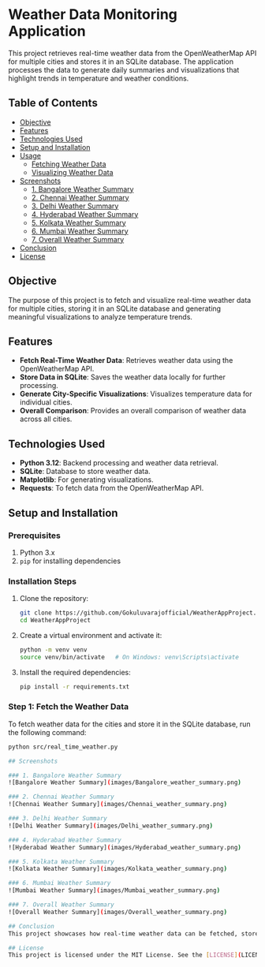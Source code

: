 # Weather Data Monitoring Application

This project retrieves real-time weather data from the OpenWeatherMap API for multiple cities and stores it in an SQLite database. The application processes the data to generate daily summaries and visualizations that highlight trends in temperature and weather conditions.

## Table of Contents
- [Objective](#objective)
- [Features](#features)
- [Technologies Used](#technologies-used)
- [Setup and Installation](#setup-and-installation)
- [Usage](#usage)
  - [Fetching Weather Data](#fetching-weather-data)
  - [Visualizing Weather Data](#visualizing-weather-data)
- [Screenshots](#screenshots)
  - [1. Bangalore Weather Summary](#1-bangalore-weather-summary)
  - [2. Chennai Weather Summary](#2-chennai-weather-summary)
  - [3. Delhi Weather Summary](#3-delhi-weather-summary)
  - [4. Hyderabad Weather Summary](#4-hyderabad-weather-summary)
  - [5. Kolkata Weather Summary](#5-kolkata-weather-summary)
  - [6. Mumbai Weather Summary](#6-mumbai-weather-summary)
  - [7. Overall Weather Summary](#7-overall-weather-summary)
- [Conclusion](#conclusion)
- [License](#license)

## Objective
The purpose of this project is to fetch and visualize real-time weather data for multiple cities, storing it in an SQLite database and generating meaningful visualizations to analyze temperature trends.

## Features
- **Fetch Real-Time Weather Data**: Retrieves weather data using the OpenWeatherMap API.
- **Store Data in SQLite**: Saves the weather data locally for further processing.
- **Generate City-Specific Visualizations**: Visualizes temperature data for individual cities.
- **Overall Comparison**: Provides an overall comparison of weather data across all cities.

## Technologies Used
- **Python 3.12**: Backend processing and weather data retrieval.
- **SQLite**: Database to store weather data.
- **Matplotlib**: For generating visualizations.
- **Requests**: To fetch data from the OpenWeatherMap API.

## Setup and Installation

### Prerequisites
1. Python 3.x
2. `pip` for installing dependencies

### Installation Steps
1. Clone the repository:
    ```bash
    git clone https://github.com/Gokuluvarajofficial/WeatherAppProject.git
    cd WeatherAppProject
    ```
2. Create a virtual environment and activate it:
    ```bash
    python -m venv venv
    source venv/bin/activate   # On Windows: venv\Scripts\activate
    ```
3. Install the required dependencies:
    ```bash
    pip install -r requirements.txt
    ```

### Step 1: Fetch the Weather Data
To fetch weather data for the cities and store it in the SQLite database, run the following command:
```bash
python src/real_time_weather.py

## Screenshots

### 1. Bangalore Weather Summary
![Bangalore Weather Summary](images/Bangalore_weather_summary.png)

### 2. Chennai Weather Summary
![Chennai Weather Summary](images/Chennai_weather_summary.png)

### 3. Delhi Weather Summary
![Delhi Weather Summary](images/Delhi_weather_summary.png)

### 4. Hyderabad Weather Summary
![Hyderabad Weather Summary](images/Hyderabad_weather_summary.png)

### 5. Kolkata Weather Summary
![Kolkata Weather Summary](images/Kolkata_weather_summary.png)

### 6. Mumbai Weather Summary
![Mumbai Weather Summary](images/Mumbai_weather_summary.png)

### 7. Overall Weather Summary
![Overall Weather Summary](images/Overall_weather_summary.png)

## Conclusion
This project showcases how real-time weather data can be fetched, stored, and visualized using Python. The data is stored in an SQLite database and analyzed to highlight temperature trends and weather conditions across multiple cities. By providing city-specific visualizations along with an overall comparison, it serves as a useful tool for weather data analysis.

## License
This project is licensed under the MIT License. See the [LICENSE](LICENSE) file for details.
